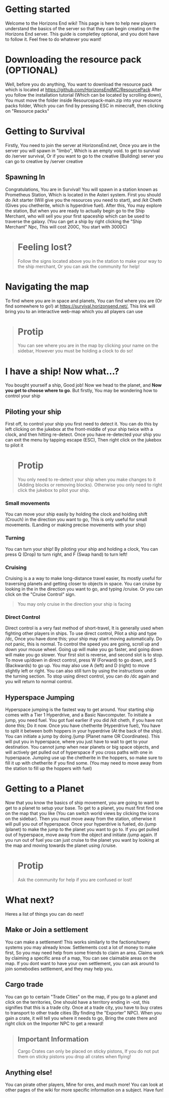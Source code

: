 # Getting started
Welcome to the Horizons End wiki! This page is here to help new players understand the basics of the server so that they can begin creating on the Horizons End server. This guide is completley optional, and you dont have to follow it. Feel free to do whatever you want!

# Downloading the resource pack (OPTIONAL)
Well, before you do anything, You want to download the resource pack which is located at https://github.com/HorizonsEndMC/ResourcePack
After you follow the installation tutorial (Which can be located by scrolling down), You must move the folder inside Resourcepack-main.zip into your resource packs folder, Which you can find by pressing ESC in minecraft, then clicking on "Resource packs"

# Getting to Survival
Firstly, You need to join the server at HorizonsEnd.net, Once you are in the server you will spawn in "limbo", Which is an empty void. to get to survival do /server survival, Or if you want to go to the creative (Building) server you can go to creative by /server creative

## Spawning In
Congratulations, You are in Survival! You will spawn in a station known as Prometheus Station, Which is located in the Asteri system. First you should do /kit starter (Will give you the resources you need to start), and /kit Cheth (Gives you chetherite, which is hyperdrive fuel). After this, You may explore the station, But when you are ready to actually begin go to the Ship Merchant, who will sell you your first spaceship which can be used to traverse the galaxy.
(You can get a ship by right clicking the "Ship Merchant" Npc, This will cost 200C, You start with 3000C)

> # Feeling lost?
> Follow the signs located above you in the station to make your way to the ship merchant, Or you can ask the community for help!

# Navigating the map
To find where you are in space and planets, You can find where you are (Or find somewhere to go!) at https://survival.horizonsend.net/, This link will bring you to an interactive web-map which you all players can use

> # Protip
> You can see where you are in the map by clicking your name on the sidebar, However you must be holding a clock to do so!

# I have a ship! Now what...?
You bought yourself a ship, Good job! Now we head to the planet, and **Now you get to choose where to go**. But firstly, You may be wondering how to control your ship

## Piloting your ship
First off, to control your ship you first need to detect it. You can do this by left clicking on the jukebox at the front-middle of your ship twice with a clock, and then hitting re-detect. Once you have re-detected your ship you can exit the menu by tapping escape (ESC), Then right click on the jukebox to pilot it

> # Protip
> You only need to re-detect your ship when you make changes to it (Adding blocks or removing blocks). Otherwise you only need to right click the jukebox to pilot your ship.

### Small movements
You can move your ship easily by holding the clock and holding shift (Crouch) in the direction you want to go, This is only useful for small movements. (Landing or making precise movements with your ship)

### Turning
You can turn your ship! By piloting your ship and holding a clock, You can press Q (Drop) to turn right, and F (Swap hand) to turn left!
 
### Cruising
Cruising is a a way to make long-distance travel easier, Its mostly useful for traversing planets and getting closer to objects in space. You can cruise by looking in the in the direction you want to go, and typing /cruise. Or you can click on the "Cruise Control" sign.
> You may only cruise in the direction your ship is facing

### Direct Control
Direct control is a very fast method of short-travel, It is generally used when fighting other players in ships. To use direct control, Pilot a ship and type /dc, Once you have done this; your ship may start moving automatically. Do not panic, this is normal. To control the speed you are going, scroll up and down your mouse wheel. Going up will make you go faster, and going down will make you go slower. Your first slot is reverse, and second slot is to stop. To move up/down in direct control, press W (Forward) to go down, and S (Backwards) to go up. You may also use A (left) and D (right) to move slightly left or right. You can also still turn by using the instructions under the turning section. To stop using direct control, you can do /dc again and you will return to normal control.

## Hyperspace Jumping
Hyperspace jumping is the fastest way to get around. Your starting ship comes with a Tier 1 Hyperdrive, and a Basic Navcomputer. To initiate a jump, you need fuel. You got fuel earlier if you did /kit cheth, if you have not done this; Do it now. Once you have chetherite (Hyperdrive fuel), You have to split it between both hoppers in your hyperdrive (At the back of the ship). You can initiate a jump by doing /jump (Planet name OR Coordinates). This will put you in hyperspace, where you just have to wait to get to your destination. You cannot jump when near planets or big space objects, and will actively get pulled out of hyperspace if you cross paths with one in hyperspace. Jumping use up the chetherite in the hoppers, so make sure to fill it up with chetherite if you find some. (You may need to move away from the station to fill up the hoppers with fuel)

# Getting to a Planet
Now that you know the basics of ship movement, you are going to want to get to a planet to setup your base. To get to a planet, you must first find one on the map that you like (You can switch world views by clicking the icons on the sidebar). Then you must move away from the station, otherwise it will pull you out of hyperspace. Once your hyperdrive is fueled, do /jump (planet) to make the jump to the planet you want to go to. If you get pulled out of hyperspace, move away from the object and initiate /jump again. If you run out of fuel you can just cruise to the planet you want by looking at the map and moving towards the planet using /cruise.

> # Protip
> Ask the community for help if you are confused or lost!

# What next?
Heres a list of things you can do next!

## Make or Join a settlement
You can make a settlement! This works similarly to the factions/towny systems you may already know. Settlements cost a lot of money to make first, So you may need help from some friends to claim an area. Claims work by claiming a specific area of a map, You can see claimable areas on the map. If you dont want to have your own settlement, you can ask around to join somebodies settlement, and they may help you.

## Cargo trade
You can go to certain "Trade Cities" on the map, if you go to a planet and click on the territories, One should have a territory ending in -ost, this signifies that this is a trade city. Once at a trade city, you have to buy crates to transport to other trade cities (By finding the "Exporter" NPC). When you gain a crate, it will tell you where it needs to go, Bring the crate there and right click on the Importer NPC to get a reward!

> ## Important Information
> Cargo Crates can only be placed on sticky pistons, If you do not put them on sticky pistons you drop all crates when flying!

## Anything else!
You can pirate other players, Mine for ores, and much more! You can look at other pages of the wiki for more specific information on a subject. Have fun!